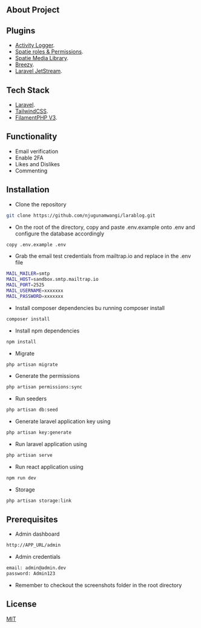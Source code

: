 ## About Project

## Plugins

- [Activity Logger](https://filamentphp.com/plugins/z3d0x-logger).
- [Spatie roles & Permissions](https://filamentphp.com/plugins/tharinda-rodrigo-spatie-roles-permissions).
- [Spatie Media Library](https://filamentphp.com/plugins/filament-spatie-media-library).
- [Breezy](https://github.com/jeffgreco13/filament-breezy).
- [Laravel JetStream](https://jetstream.laravel.com/introduction.html).

## Tech Stack

- [Laravel](https://laravel.com).
- [TailwindCSS](https://tailwindcss.com).
- [FilamentPHP V3](https://filamentphp.com).

## Functionality

- Email verification
- Enable 2FA
- Likes and Dislikes
- Commenting

## Installation
- Clone the repository
```bash
git clone https://github.com/njugunamwangi/larablog.git
```
- On the root of the directory, copy and paste .env.example onto .env and configure the database accordingly
 ```bash
copy .env.example .env
```

- Grab the email test credentials from mailtrap.io and replace in the .env file
```bash
MAIL_MAILER=smtp
MAIL_HOST=sandbox.smtp.mailtrap.io
MAIL_PORT=2525
MAIL_USERNAME=xxxxxxx
MAIL_PASSWORD=xxxxxxx
```

- Install composer dependencies bu running composer install
 ```bash
composer install
```
- Install npm dependencies
```bash
npm install
```

- Migrate
```bash
php artisan migrate
```

- Generate the permissions
```bash
php artisan permissions:sync
```

- Run seeders
```bash
php artisan db:seed
```

- Generate laravel application key using 
```bash
php artisan key:generate
```

- Run laravel application using 
```bash
php artisan serve
```
- Run react application using 
```bash
npm run dev
```

- Storage
```bash
php artisan storage:link
```

## Prerequisites

- Admin dashboard 
```bash
http://APP_URL/admin
```

- Admin credentials
```bash
email: admin@admin.dev
password: Admin123
```

- Remember to checkout the screenshots folder in the root directory 


## License

[MIT](https://choosealicense.com/licenses/mit/)
